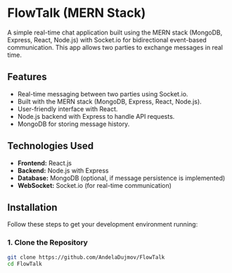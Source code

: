 # FlowTalk (MERN Stack)

A simple real-time chat application built using the MERN stack (MongoDB, Express, React, Node.js) with Socket.io for bidirectional event-based communication. This app allows two parties to exchange messages in real time.

## Features

- Real-time messaging between two parties using Socket.io.
- Built with the MERN stack (MongoDB, Express, React, Node.js).
- User-friendly interface with React.
- Node.js backend with Express to handle API requests.
- MongoDB for storing message history.

## Technologies Used

- **Frontend:** React.js
- **Backend:** Node.js with Express
- **Database:** MongoDB (optional, if message persistence is implemented)
- **WebSocket:** Socket.io (for real-time communication)

## Installation

Follow these steps to get your development environment running:


### 1. Clone the Repository

```bash
git clone https://github.com/AndelaDujmov/FlowTalk
cd FlowTalk
